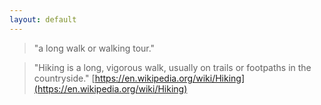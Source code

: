 ```yaml
---
layout: default
---
```


> "a long walk or walking tour."

> "Hiking is a long, vigorous walk, usually on trails or footpaths in the countryside." [https://en.wikipedia.org/wiki/Hiking](https://en.wikipedia.org/wiki/Hiking)

